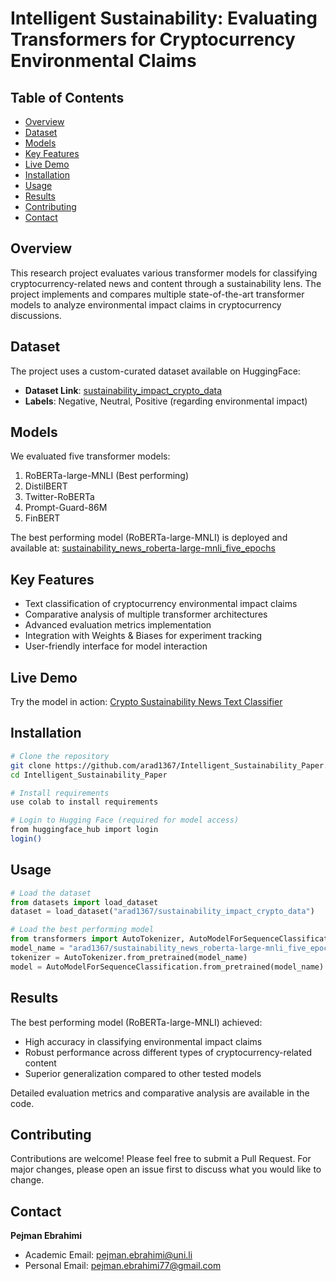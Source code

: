 # Intelligent Sustainability: Evaluating Transformers for Cryptocurrency Environmental Claims

## Table of Contents
- [Overview](#overview)
- [Dataset](#dataset)
- [Models](#models)
- [Key Features](#key-features)
- [Live Demo](#live-demo)
- [Installation](#installation)
- [Usage](#usage)
- [Results](#results)
- [Contributing](#contributing)
- [Contact](#contact)

## Overview
This research project evaluates various transformer models for classifying cryptocurrency-related news and content through a sustainability lens. The project implements and compares multiple state-of-the-art transformer models to analyze environmental impact claims in cryptocurrency discussions.

## Dataset
The project uses a custom-curated dataset available on HuggingFace:
- **Dataset Link**: [sustainability_impact_crypto_data](https://huggingface.co/datasets/arad1367/sustainability_impact_crypto_data)
- **Labels**: Negative, Neutral, Positive (regarding environmental impact)

## Models
We evaluated five transformer models:
1. RoBERTa-large-MNLI (Best performing)
2. DistilBERT
3. Twitter-RoBERTa
4. Prompt-Guard-86M
5. FinBERT

The best performing model (RoBERTa-large-MNLI) is deployed and available at:
[sustainability_news_roberta-large-mnli_five_epochs](https://huggingface.co/arad1367/sustainability_news_roberta-large-mnli_five_epochs)

## Key Features
- Text classification of cryptocurrency environmental impact claims
- Comparative analysis of multiple transformer architectures
- Advanced evaluation metrics implementation
- Integration with Weights & Biases for experiment tracking
- User-friendly interface for model interaction

## Live Demo
Try the model in action:
[Crypto Sustainability News Text Classifier](https://huggingface.co/spaces/arad1367/Crypto_Sustainability_News_Text_Classifier)

## Installation
```bash
# Clone the repository
git clone https://github.com/arad1367/Intelligent_Sustainability_Paper.git
cd Intelligent_Sustainability_Paper

# Install requirements
use colab to install requirements

# Login to Hugging Face (required for model access)
from huggingface_hub import login
login()
```

## Usage
```python
# Load the dataset
from datasets import load_dataset
dataset = load_dataset("arad1367/sustainability_impact_crypto_data")

# Load the best performing model
from transformers import AutoTokenizer, AutoModelForSequenceClassification
model_name = "arad1367/sustainability_news_roberta-large-mnli_five_epochs"
tokenizer = AutoTokenizer.from_pretrained(model_name)
model = AutoModelForSequenceClassification.from_pretrained(model_name)
```

## Results
The best performing model (RoBERTa-large-MNLI) achieved:
- High accuracy in classifying environmental impact claims
- Robust performance across different types of cryptocurrency-related content
- Superior generalization compared to other tested models

Detailed evaluation metrics and comparative analysis are available in the code.

## Contributing
Contributions are welcome! Please feel free to submit a Pull Request. For major changes, please open an issue first to discuss what you would like to change.

## Contact
**Pejman Ebrahimi**
- Academic Email: pejman.ebrahimi@uni.li
- Personal Email: pejman.ebrahimi77@gmail.com
